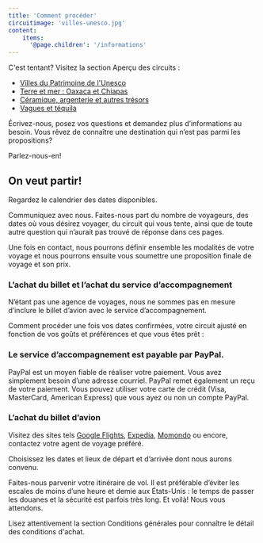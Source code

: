 ```yaml
---
title: 'Comment procéder'
circuitimage: 'villes-unesco.jpg'
content:
    items:
      '@page.children': '/informations'
---
```


C'est tentant? Visitez la section Aperçu des circuits :

* [Villes du Patrimoine de l'Unesco](http://lemexique.charal/circuits/villes-unesco/apercu)
* [Terre et mer : Oaxaca et Chiapas](http://lemexique.charal/circuits/terre-mer/apercu)
* [Céramique, argenterie et autres trésors](http://lemexique.charal/circuits/ceramique-argent/apercu)
* [Vagues et téquila](http://lemexique.charal/circuits/vagues-tequila/apercu)

Écrivez-nous, posez vos questions et demandez plus d’informations au besoin. Vous rêvez de connaître une destination qui n’est pas parmi les propositions? 

Parlez-nous-en!

## On veut partir!

Regardez le calendrier des dates disponibles.

Communiquez avec nous. Faites-nous part du nombre de voyageurs, des dates où vous désirez voyager, du circuit qui vous tente, ainsi que de toute autre question qui n’aurait pas trouvé de réponse dans ces pages.

Une fois en contact, nous pourrons définir ensemble les modalités de votre voyage et nous pourrons ensuite vous soumettre une proposition finale de voyage et son prix.

### L’achat du billet et l’achat du service d’accompagnement

N’étant pas une agence de voyages, nous ne sommes pas en mesure d’inclure le billet d’avion avec le service d’accompagnement.

Comment procéder une fois vos dates confirmées, votre circuit ajusté en fonction de vos goûts et préférences et que vous êtes prêt :


### Le service d’accompagnement est payable par PayPal.

PayPal est un moyen fiable de réaliser votre paiement. Vous avez simplement besoin d’une adresse courriel. PayPal remet également un reçu de votre paiement. Vous pouvez utiliser votre carte de crédit (Visa, MasterCard, American Express) que vous ayez ou non un compte PayPal.


### L’achat du billet d’avion

Visitez des sites tels [Google Flights](https://www.google.ca/flights/), [Expedia](http://www.expedia.ca), [Momondo](http://www.momondo.ca) ou encore, contactez votre agent de voyage préféré.

Choisissez les dates et lieux de départ et d’arrivée dont nous aurons convenu.

Faites-nous parvenir votre itinéraire de vol. Il est préférable d’éviter les escales de moins d’une heure et demie aux États-Unis : le temps de passer les douanes et la sécurité est parfois très long. Et voilà! Nous vous attendons.

Lisez attentivement la section Conditions générales pour connaître le détail des conditions d'achat.
